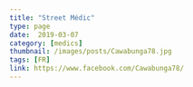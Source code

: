 ```yaml
---
title: "Street Médic"
type: page
date:  2019-03-07
category: [medics]
thumbnail: /images/posts/Cawabunga78.jpg
tags: [FR]
link: https://www.facebook.com/Cawabunga78/
---
```

